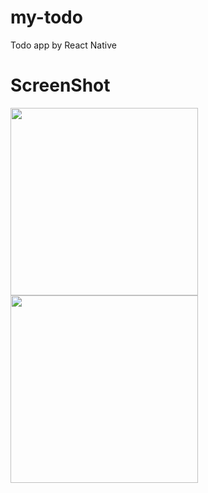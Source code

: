 # my-todo
Todo app by React Native

ScreenShot
================
<img src="https://user-images.githubusercontent.com/25262474/45136135-b6f1f880-b1dd-11e8-8903-5f418ebb5727.png" width="300px"> <img src="https://user-images.githubusercontent.com/25262474/45136395-d4739200-b1de-11e8-853a-cb8ae68a4993.png" width="300px">

